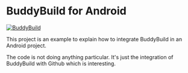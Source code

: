 # BuddyBuild for Android

[![BuddyBuild](https://dashboard.buddybuild.com/api/statusImage?appID=5731815a03c1ed0100276028&branch=master&build=latest)](https://dashboard.buddybuild.com/apps/5731815a03c1ed0100276028/build/latest)

This project is an example to explain how to integrate BuddyBuild in an Android project.

The code is not doing anything particular. It's just the integration of BuddyBuild with Github which is interesting.